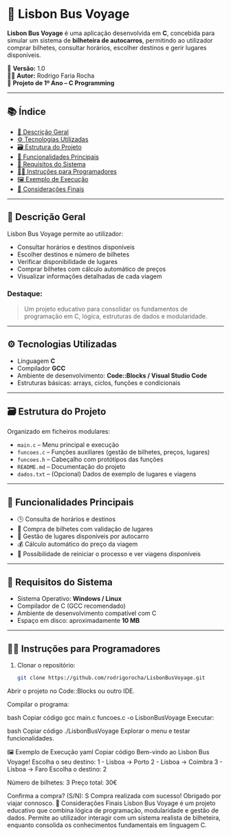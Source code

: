# 🚌 Lisbon Bus Voyage

**Lisbon Bus Voyage** é uma aplicação desenvolvida em **C**, concebida para simular um sistema de **bilheteira de autocarros**, permitindo ao utilizador comprar bilhetes, consultar horários, escolher destinos e gerir lugares disponíveis.

📅 **Versão:** 1.0  
🧑‍💻 **Autor:** Rodrigo Faria Rocha  
📍 **Projeto de 1º Ano – C Programming**

---

## 📚 Índice

- [🧠 Descrição Geral](#-descrição-geral)
- [⚙️ Tecnologias Utilizadas](#-tecnologias-utilizadas)
- [🗃️ Estrutura do Projeto](#-estrutura-do-projeto)
- [🧭 Funcionalidades Principais](#-funcionalidades-principais)
- [🧪 Requisitos do Sistema](#-requisitos-do-sistema)
- [👨‍💻 Instruções para Programadores](#-instruções-para-programadores)
- [🖼️ Exemplo de Execução](#-exemplo-de-execução)
- [📌 Considerações Finais](#-considerações-finais)

---

## 🧠 Descrição Geral

Lisbon Bus Voyage permite ao utilizador:

* Consultar horários e destinos disponíveis  
* Escolher destinos e número de bilhetes  
* Verificar disponibilidade de lugares  
* Comprar bilhetes com cálculo automático de preços  
* Visualizar informações detalhadas de cada viagem  

### Destaque:

> Um projeto educativo para consolidar os fundamentos de programação em C, lógica, estruturas de dados e modularidade.

---

## ⚙️ Tecnologias Utilizadas

* Linguagem **C**  
* Compilador **GCC**  
* Ambiente de desenvolvimento: **Code::Blocks / Visual Studio Code**  
* Estruturas básicas: arrays, ciclos, funções e condicionais  

---

## 🗃️ Estrutura do Projeto

Organizado em ficheiros modulares:

* `main.c` – Menu principal e execução  
* `funcoes.c` – Funções auxiliares (gestão de bilhetes, preços, lugares)  
* `funcoes.h` – Cabeçalho com protótipos das funções  
* `README.md` – Documentação do projeto  
* `dados.txt` – (Opcional) Dados de exemplo de lugares e viagens  

---

## 🧭 Funcionalidades Principais

* 🕒 Consulta de horários e destinos  
* 🎫 Compra de bilhetes com validação de lugares  
* 💺 Gestão de lugares disponíveis por autocarro  
* 💰 Cálculo automático do preço da viagem  
* 🔄 Possibilidade de reiniciar o processo e ver viagens disponíveis  

---

## 🧪 Requisitos do Sistema

* Sistema Operativo: **Windows / Linux**  
* Compilador de C (GCC recomendado)  
* Ambiente de desenvolvimento compatível com C  
* Espaço em disco: aproximadamente **10 MB**

---

## 👨‍💻 Instruções para Programadores

1. Clonar o repositório:
   ```bash
   git clone https://github.com/rodrigorocha/LisbonBusVoyage.git
Abrir o projeto no Code::Blocks ou outro IDE.

Compilar o programa:

bash
Copiar código
gcc main.c funcoes.c -o LisbonBusVoyage
Executar:

bash
Copiar código
./LisbonBusVoyage
Explorar o menu e testar funcionalidades.

🖼️ Exemplo de Execução
yaml
Copiar código
Bem-vindo ao Lisbon Bus Voyage!
Escolha o seu destino:
1 - Lisboa -> Porto
2 - Lisboa -> Coimbra
3 - Lisboa -> Faro
Escolha o destino: 2

Número de bilhetes: 3
Preço total: 30€

Confirma a compra? (S/N): S
Compra realizada com sucesso! Obrigado por viajar connosco.
📌 Considerações Finais
Lisbon Bus Voyage é um projeto educativo que combina lógica de programação, modularidade e gestão de dados.
Permite ao utilizador interagir com um sistema realista de bilheteira, enquanto consolida os conhecimentos fundamentais em linguagem C.
